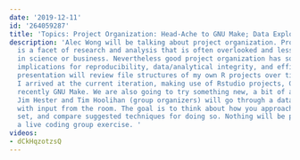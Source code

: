 ```yaml
---
date: '2019-12-11'
id: '264059287'
title: 'Topics: Project Organization: Head-Ache to GNU Make; Data Exploration Exercise'
description: 'Alec Wong will be talking about project organization. Project file organization
  is a facet of research and analysis that is often overlooked and less often taught
  in science or business. Nevertheless good project organization has some significant
  implications for reproducibility, data/analytical integrity, and efficiency. This
  presentation will review file structures of my own R projects over time, and how
  I arrived at the current iteration, making use of Rstudio projects, Git, and most
  recently GNU Make. We are also going to try something new, a bit of a group exercise.
  Jim Hester and Tim Hoolihan (group organizers) will go through a data set exploration
  with input from the room. The goal is to think about how you approach a new data
  set, and compare suggested techniques for doing so. Nothing will be pre-coded, just
  a live coding group exercise. '
videos:
- dCkHqzotzsQ
---
```


